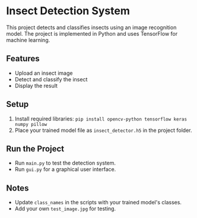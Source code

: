 
# Insect Detection System

This project detects and classifies insects using an image recognition model. The project is implemented in Python and uses TensorFlow for machine learning.

## Features
- Upload an insect image
- Detect and classify the insect
- Display the result

## Setup
1. Install required libraries: `pip install opencv-python tensorflow keras numpy pillow`
2. Place your trained model file as `insect_detector.h5` in the project folder.

## Run the Project
- Run `main.py` to test the detection system.
- Run `gui.py` for a graphical user interface.

## Notes
- Update `class_names` in the scripts with your trained model's classes.
- Add your own `test_image.jpg` for testing.
